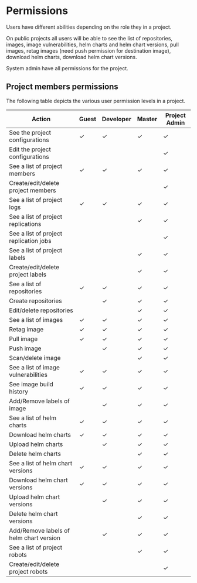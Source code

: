 # Permissions

Users have different abilities depending on the role they in a project.

On public projects all users will be able to see the list of repositories, images, image vulnerabilities, helm charts and helm chart versions, pull images, retag images (need push permission for destination image), download helm charts, download helm chart versions.

System admin have all permissions for the project.

## Project members permissions

The following table depicts the various user permission levels in a project.

| Action                                  | Guest | Developer | Master | Project Admin |
| --------------------------------------- | ----- | --------- | ------ | ------------- |
| See the project configurations          | ✓     | ✓         | ✓      | ✓             |
| Edit the project configurations         |       |           |        | ✓             |
| See a list of project members           | ✓     | ✓         | ✓      | ✓             |
| Create/edit/delete project members      |       |           |        | ✓             |
| See a list of project logs              | ✓     | ✓         | ✓      | ✓             |
| See a list of project replications      |       |           | ✓      | ✓             |
| See a list of project replication jobs  |       |           |        | ✓             |
| See a list of project labels            |       |           | ✓      | ✓             |
| Create/edit/delete project labels       |       |           | ✓      | ✓             |
| See a list of repositories              | ✓     | ✓         | ✓      | ✓             |
| Create repositories                     |       | ✓         | ✓      | ✓             |
| Edit/delete repositories                |       |           | ✓      | ✓             |
| See a list of images                    | ✓     | ✓         | ✓      | ✓             |
| Retag image                             | ✓     | ✓         | ✓      | ✓             |
| Pull image                              | ✓     | ✓         | ✓      | ✓             |
| Push image                              |       | ✓         | ✓      | ✓             |
| Scan/delete image                       |       |           | ✓      | ✓             |
| See a list of image vulnerabilities     | ✓     | ✓         | ✓      | ✓             |
| See image build history                 | ✓     | ✓         | ✓      | ✓             |
| Add/Remove labels of image              |       | ✓         | ✓      | ✓             |
| See a list of helm charts               | ✓     | ✓         | ✓      | ✓             |
| Download helm charts                    | ✓     | ✓         | ✓      | ✓             |
| Upload helm charts                      |       | ✓         | ✓      | ✓             |
| Delete helm charts                      |       |           | ✓      | ✓             |
| See a list of helm chart versions       | ✓     | ✓         | ✓      | ✓             |
| Download helm chart versions            | ✓     | ✓         | ✓      | ✓             |
| Upload helm chart versions              |       | ✓         | ✓      | ✓             |
| Delete helm chart versions              |       |           | ✓      | ✓             |
| Add/Remove labels of helm chart version |       | ✓         | ✓      | ✓             |
| See a list of project robots            |       |           | ✓      | ✓             |
| Create/edit/delete project robots       |       |           |        | ✓             |
